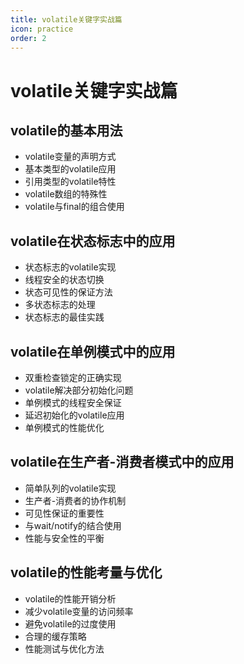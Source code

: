 ```yaml
---
title: volatile关键字实战篇
icon: practice
order: 2
---
```


# volatile关键字实战篇

## volatile的基本用法

- volatile变量的声明方式
- 基本类型的volatile应用
- 引用类型的volatile特性
- volatile数组的特殊性
- volatile与final的组合使用

## volatile在状态标志中的应用

- 状态标志的volatile实现
- 线程安全的状态切换
- 状态可见性的保证方法
- 多状态标志的处理
- 状态标志的最佳实践

## volatile在单例模式中的应用

- 双重检查锁定的正确实现
- volatile解决部分初始化问题
- 单例模式的线程安全保证
- 延迟初始化的volatile应用
- 单例模式的性能优化

## volatile在生产者-消费者模式中的应用

- 简单队列的volatile实现
- 生产者-消费者的协作机制
- 可见性保证的重要性
- 与wait/notify的结合使用
- 性能与安全性的平衡

## volatile的性能考量与优化

- volatile的性能开销分析
- 减少volatile变量的访问频率
- 避免volatile的过度使用
- 合理的缓存策略
- 性能测试与优化方法
